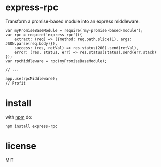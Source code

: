 # express-rpc

Transform a promise-based module into an express middleware.

```JS
var myPromiseBaseModule = require('my-promise-based-module');
var rpc = require('express-rpc')({
    extract: (req) => ({method: req.path.slice(1), args: JSON.parse(req.body)}),
    success: (res, retVal) => res.status(200).send(retVal),
    error: (res, status, err) => res.status(status).send(err.stack)
});
var rpcMiddleware = rpc(myPromiseBaseModule);

// ...

app.use(rpcMiddleware);
// Profit
```

# install
with [npm](https://npmjs.org) do:

```
npm install express-rpc
```

# license

MIT
